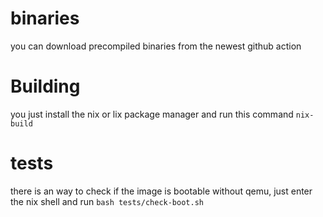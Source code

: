 # binaries

you can download precompiled binaries from the newest github action 


# Building

you just install the nix or lix package manager and run this command `nix-build`


# tests

there is an way to check if the image is bootable without qemu, just enter the nix shell and run `bash tests/check-boot.sh`

